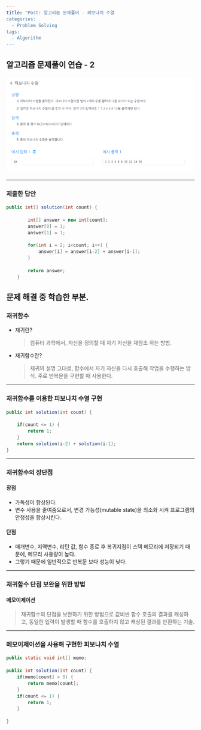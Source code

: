 ```yaml
---
title: "Post: 알고리즘 문제풀이 - 피보나치 수열
categories:
  - Problem Solving
tags:
  - Algorithm
---
```


## 알고리즘 문제풀이 연습 - 2

### ![피보나치 수열](/assets/images/Algorithm_2.png)

---

### 제출한 답안

```java
public int[] solution(int count) {

        int[] answer = new int[count];
        answer[0] = 1;
        answer[1] = 1;

        for(int i = 2; i<count; i++) {
            answer[i] = answer[i-2] + answer[i-1];
        }

        return answer;
    }
```

## 문제 해결 중 학습한 부분.

### 재귀함수

- 재귀란?

  > 컴퓨터 과학에서, 자신을 정의할 때 자기 자신을 재참조 하는 방법.

- 재귀함수란?
  > 재귀의 설명 그대로, 함수에서 자기 자신을 다시 호출해 작업을 수행하는 방식.
  > 주로 반복문을 구현할 때 사용한다.

---

### 재귀함수를 이용한 피보나치 수열 구현

```java
public int solution(int count) {

    if(count <= 1) {
        return 1;
    }
    return solution(i-2) + solution(i-1);
}
```

---

### 재귀함수의 장단점

#### 장점

- 가독성이 향상된다.
- 변수 사용을 줄여줌으로서, 변경 가능성(mutable state)을 최소화 시켜 프로그램의 안정성을 향상시킨다.

#### 단점

- 매개변수, 지역변수, 리턴 값, 함수 종료 후 복귀지점이 스택 메모리에 저장되기 때문에, 메모리 사용량이 높다.
- 그렇기 때문에 일반적으로 반복문 보다 성능이 낮다.

---

### 재귀함수 단점 보완을 위한 방법

#### 메모이제이션

> 재귀함수의 단점을 보완하기 위한 방법으로 값비싼 함수 호출의 결과를 캐싱하고, 동일한 입력이 발생할 때 함수를 호출하지 않고 캐싱된 결과를 반환하는 기술.

---

### 메모이제이션을 사용해 구현한 피보나치 수열

```java
public static void int[] memo;

public int solution(int count) {
    if(memo[count] > 0) {
        return memo[count];
    }
    if(count <= 1) {
        return 1;
    }

}
```
